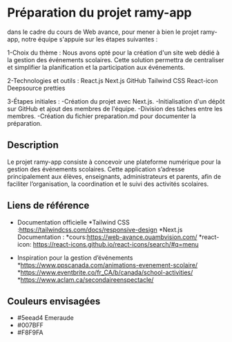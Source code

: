 # Préparation du projet ramy-app
dans le cadre du cours de Web avance, pour mener à bien le 
projet ramy-app, notre équipe s'appuie sur les étapes suivantes :

1-Choix du thème :
Nous avons opté pour la création d'un site web dédié à la gestion des événements scolaires. 
Cette solution permettra de centraliser et simplifier la planification et la participation aux événements.

2-Technologies et outils :
React.js 
Next.js 
GitHub
Tailwind CSS 
React-icon
Deepsource 
pretties

3-Étapes initiales :
-Création du projet avec Next.js.
-Initialisation d'un dépôt sur GitHub et ajout des membres de l'équipe.
-Division des tâches entre les membres.
-Création du fichier preparation.md pour documenter la préparation.

## Description
Le projet ramy-app consiste à concevoir une plateforme numérique pour
la gestion des événements scolaires. Cette application s’adresse principalement
aux élèves, enseignants, administrateurs et parents, afin de faciliter l’organisation,
la coordination et le suivi des activités scolaires.

## Liens de référence
- Documentation officielle
*Tailwind CSS :https://tailwindcss.com/docs/responsive-design
*Next.js Documentation :
*cours:https://web-avance.ouambvision.com/
*react-icon: https://react-icons.github.io/react-icons/search/#q=menu

- Inspiration pour la gestion d’événements
*https://www.ppscanada.com/animations-evenement-scolaire/
*https://www.eventbrite.co/fr_CA/b/canada/school-activities/
*https://www.aclam.ca/secondaireenspectacle/

## Couleurs envisagées
- #5eead4 Emeraude
- #007BFF
- #F8F9FA